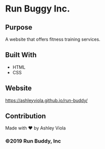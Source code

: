 # Run Buggy Inc.

## Purpose 
A website that offers fitness training services. 

## Built With 
- HTML
- CSS 

## Website 
https://ashleyviola.github.io/run-buddy/

## Contribution 
Made with ❤ by Ashley Viola 

### ©️2019 Run Buddy, Inc 
